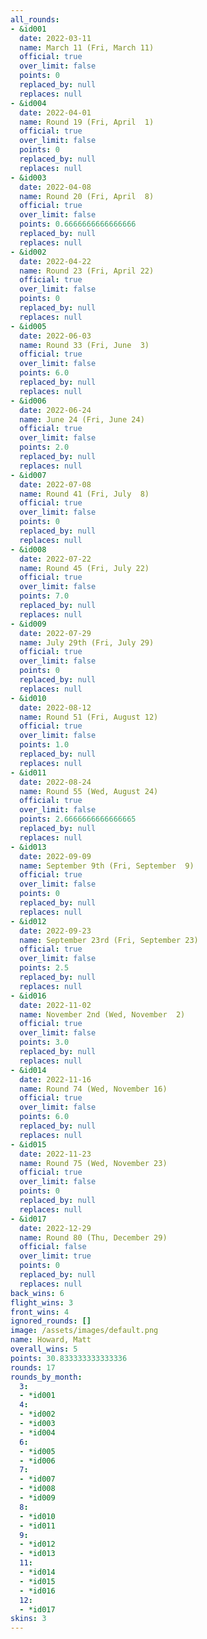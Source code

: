 ```yaml
---
all_rounds:
- &id001
  date: 2022-03-11
  name: March 11 (Fri, March 11)
  official: true
  over_limit: false
  points: 0
  replaced_by: null
  replaces: null
- &id004
  date: 2022-04-01
  name: Round 19 (Fri, April  1)
  official: true
  over_limit: false
  points: 0
  replaced_by: null
  replaces: null
- &id003
  date: 2022-04-08
  name: Round 20 (Fri, April  8)
  official: true
  over_limit: false
  points: 0.6666666666666666
  replaced_by: null
  replaces: null
- &id002
  date: 2022-04-22
  name: Round 23 (Fri, April 22)
  official: true
  over_limit: false
  points: 0
  replaced_by: null
  replaces: null
- &id005
  date: 2022-06-03
  name: Round 33 (Fri, June  3)
  official: true
  over_limit: false
  points: 6.0
  replaced_by: null
  replaces: null
- &id006
  date: 2022-06-24
  name: June 24 (Fri, June 24)
  official: true
  over_limit: false
  points: 2.0
  replaced_by: null
  replaces: null
- &id007
  date: 2022-07-08
  name: Round 41 (Fri, July  8)
  official: true
  over_limit: false
  points: 0
  replaced_by: null
  replaces: null
- &id008
  date: 2022-07-22
  name: Round 45 (Fri, July 22)
  official: true
  over_limit: false
  points: 7.0
  replaced_by: null
  replaces: null
- &id009
  date: 2022-07-29
  name: July 29th (Fri, July 29)
  official: true
  over_limit: false
  points: 0
  replaced_by: null
  replaces: null
- &id010
  date: 2022-08-12
  name: Round 51 (Fri, August 12)
  official: true
  over_limit: false
  points: 1.0
  replaced_by: null
  replaces: null
- &id011
  date: 2022-08-24
  name: Round 55 (Wed, August 24)
  official: true
  over_limit: false
  points: 2.6666666666666665
  replaced_by: null
  replaces: null
- &id013
  date: 2022-09-09
  name: September 9th (Fri, September  9)
  official: true
  over_limit: false
  points: 0
  replaced_by: null
  replaces: null
- &id012
  date: 2022-09-23
  name: September 23rd (Fri, September 23)
  official: true
  over_limit: false
  points: 2.5
  replaced_by: null
  replaces: null
- &id016
  date: 2022-11-02
  name: November 2nd (Wed, November  2)
  official: true
  over_limit: false
  points: 3.0
  replaced_by: null
  replaces: null
- &id014
  date: 2022-11-16
  name: Round 74 (Wed, November 16)
  official: true
  over_limit: false
  points: 6.0
  replaced_by: null
  replaces: null
- &id015
  date: 2022-11-23
  name: Round 75 (Wed, November 23)
  official: true
  over_limit: false
  points: 0
  replaced_by: null
  replaces: null
- &id017
  date: 2022-12-29
  name: Round 80 (Thu, December 29)
  official: false
  over_limit: true
  points: 0
  replaced_by: null
  replaces: null
back_wins: 6
flight_wins: 3
front_wins: 4
ignored_rounds: []
image: /assets/images/default.png
name: Howard, Matt
overall_wins: 5
points: 30.833333333333336
rounds: 17
rounds_by_month:
  3:
  - *id001
  4:
  - *id002
  - *id003
  - *id004
  6:
  - *id005
  - *id006
  7:
  - *id007
  - *id008
  - *id009
  8:
  - *id010
  - *id011
  9:
  - *id012
  - *id013
  11:
  - *id014
  - *id015
  - *id016
  12:
  - *id017
skins: 3
---
```


